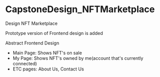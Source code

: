 # CapstoneDesign_NFTMarketplace
Design NFT Marketplace

Prototype version of Frontend design is added

Abstract Frontend Design
- Main Page: Shows NFT's on sale
- My Page: Shows NFT's owned by me(account that's currently connected)
- ETC pages: About Us, Contact Us
